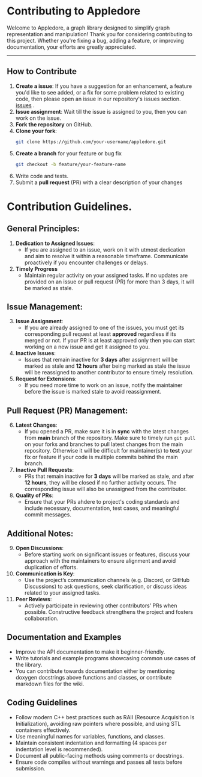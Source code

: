 # Contributing to Appledore

Welcome to Appledore, a graph library designed to simplify graph representation and manipulation! Thank you for considering contributing to this project. Whether you're fixing a bug, adding a feature, or improving documentation, your efforts are greatly appreciated.

---


## How to Contribute
1. **Create a issue**: If you have a suggestion for an enhancement, a feature you'd like to see added, or a fix for some problem related to existing code, then please open an issue in our repository's issues section. [issues](https://github.com/SharonIV0x86/Appledore/issues/new) .
2. **Issue assignment**: Wait till the issue is assigned to you, then you can work on the issue.
3. **Fork the repository** on GitHub.
4. **Clone your fork**:  
   ```bash
   git clone https://github.com/your-username/appledore.git
5. **Create a branch** for your feature or bug fix
    ```bash
    git checkout -b feature/your-feature-name
6. Write code and tests.
7. Submit a **pull request** (PR) with a clear description of your changes

# Contribution Guidelines.
## General Principles:
1. **Dedication to Assigned Issues**: 
    - If you are assigned to an issue, work on it with utmost dedication and aim to resolve it within a reasonable timeframe. Communicate proactively if you encounter challenges or delays.
2. **Timely Progress**
    - Maintain regular activity on your assigned tasks. If no updates are provided on an issue or pull request (PR) for more than 3 days, it will be marked as stale.

## Issue Management:
3. **Issue Assignment**: 
    - If you are already assigned to one of the issues, you must get its corresponding pull request at least **approved** regardless if its merged or not. If your PR is at least approved only then you can start working on a new issue and get it assigned to you.
4. **Inactive Issues**:
    - Issues that remain inactive for **3 days** after assignment will be marked as stale and **12 hours** after being marked as stale the issue will be reassigned to another contributor to ensure timely resolution.
5. **Request for Extensions**:
    - If you need more time to work on an issue, notify the maintainer before the issue is marked stale to avoid reassignment.
## Pull Request (PR) Management:
6. **Latest Changes**: 
    - If you opened a PR, make sure it is in **sync** with the latest changes from **main** branch of the repository. Make sure to timely run ``git pull`` on your forks and branches to pull latest changes from the main repository. Otherwise it will be difficult for maintainer(s) to **test** your fix or feature if your code is multiple commits behind the main branch. 
7. **Inactive Pull Requests**:
    - PRs that remain inactive for **3 days** will be marked as stale, and after **12 hours**, they will be closed if no further activity occurs. The corresponding issue will also be unassigned from the contributor.
8. **Quality of PRs**:
    - Ensure that your PRs ahdere to project's coding standards and include necessary, documentation, test cases, and meaningful commit messages.
## Additional Notes:
9. **Open Discussions**:
    - Before starting work on significant issues or features, discuss your approach with the maintainers to ensure alignment and avoid duplication of efforts.
10. **Communication is Key**:
    - Use the project’s communication channels (e.g. Discord, or GitHub Discussions) to ask questions, seek clarification, or discuss ideas related to your assigned tasks.
11. **Peer Reviews**:
    - Actively participate in reviewing other contributors’ PRs when possible. Constructive feedback strengthens the project and fosters collaboration.

## Documentation and Examples
- Improve the API documentation to make it beginner-friendly.
- Write tutorials and example programs showcasing common use cases of the library.
- You can contribute towards documentation either by mentioning doxygen docstrings above functions and classes, or contribute markdown files for the wiki.

## Coding Guidelines
- Follow modern C++ best practices such as RAII (Resource Acquisition Is Initialization), avoiding raw pointers where possible, and using STL containers effectively.
- Use meaningful names for variables, functions, and classes.
- Maintain consistent indentation and formatting (4 spaces per indentation level is recommended).
- Document all public-facing methods using comments or docstrings.
- Ensure code compiles without warnings and passes all tests before submission.
